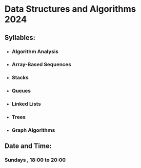 # Data Structures and Algorithms 2024
## Syllables:  
- ### Algorithm Analysis
- ### Array-Based Sequences
- ### Stacks
- ### Queues
- ###  Linked Lists
- ###  Trees
- ###  Graph Algorithms
## Date and Time:
### Sundays , 18:00 to 20:00 
